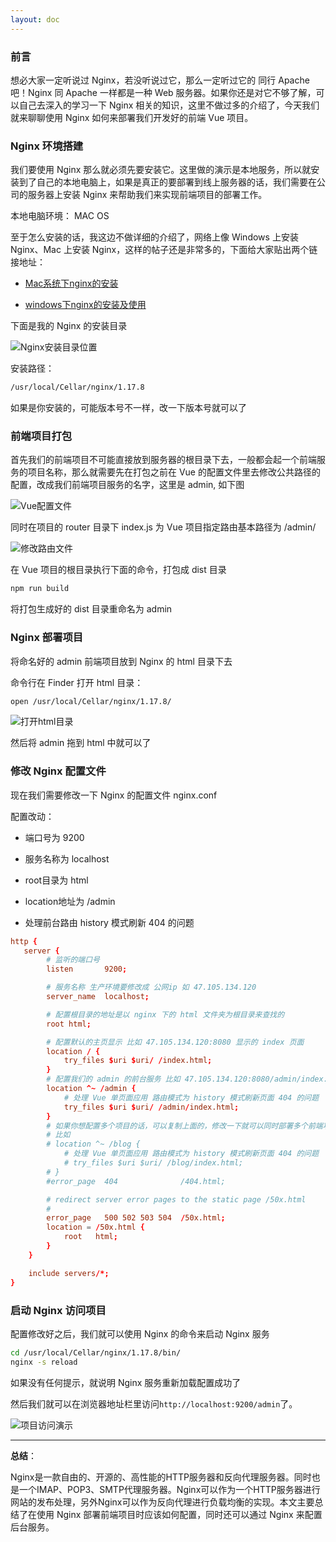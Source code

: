```yaml
---
layout: doc
---
```


### 前言

想必大家一定听说过 Nginx，若没听说过它，那么一定听过它的 同行 Apache 吧！Nginx 同 Apache 一样都是一种 Web 服务器。如果你还是对它不够了解，可以自己去深入的学习一下 Nginx 相关的知识，这里不做过多的介绍了，今天我们就来聊聊使用 Nginx 如何来部署我们开发好的前端 Vue 项目。

### Nginx 环境搭建

我们要使用 Nginx 那么就必须先要安装它。这里做的演示是本地服务，所以就安装到了自己的本地电脑上，如果是真正的要部署到线上服务器的话，我们需要在公司的服务器上安装 Nginx 来帮助我们来实现前端项目的部署工作。

本地电脑环境： MAC OS

至于怎么安装的话，我这边不做详细的介绍了，网络上像 Windows 上安装 Nginx、Mac 上安装 Nginx，这样的帖子还是非常多的，下面给大家贴出两个链接地址：

- [Mac系统下nginx的安装](https://www.jianshu.com/p/fae1c72e2b6e)

- [windows下nginx的安装及使用](https://www.cnblogs.com/jiangwangxiang/p/8481661.html)


下面是我的 Nginx 的安装目录

![Nginx安装目录位置](https://p1-jj.byteimg.com/tos-cn-i-t2oaga2asx/gold-user-assets/2020/3/19/170f1e14cadbe5fc~tplv-t2oaga2asx-image.image)

安装路径：

```bash
/usr/local/Cellar/nginx/1.17.8
```

如果是你安装的，可能版本号不一样，改一下版本号就可以了


### 前端项目打包

首先我们的前端项目不可能直接放到服务器的根目录下去，一般都会起一个前端服务的项目名称，那么就需要先在打包之前在 Vue 的配置文件里去修改公共路径的配置，改成我们前端项目服务的名字，这里是 admin, 如下图

![Vue配置文件](https://p1-jj.byteimg.com/tos-cn-i-t2oaga2asx/gold-user-assets/2020/3/19/170f1e14cac065a4~tplv-t2oaga2asx-image.image)

同时在项目的 router 目录下 index.js 为 Vue 项目指定路由基本路径为 /admin/

![修改路由文件](https://p1-jj.byteimg.com/tos-cn-i-t2oaga2asx/gold-user-assets/2020/3/19/170f1e14c5c4201d~tplv-t2oaga2asx-image.image)

在 Vue 项目的根目录执行下面的命令，打包成 dist 目录 

```bash
npm run build
```

将打包生成好的 dist 目录重命名为 admin


### Nginx 部署项目

将命名好的 admin 前端项目放到 Nginx 的 html 目录下去

命令行在 Finder 打开 html 目录：

```bash
open /usr/local/Cellar/nginx/1.17.8/
```

![打开html目录](https://p1-jj.byteimg.com/tos-cn-i-t2oaga2asx/gold-user-assets/2020/3/19/170f1e14c6fd9fc9~tplv-t2oaga2asx-image.image)

然后将 admin 拖到 html 中就可以了


### 修改 Nginx 配置文件

现在我们需要修改一下 Nginx 的配置文件 nginx.conf

配置改动：

- 端口号为   9200

- 服务名称为 localhost

- root目录为 html

- location地址为 /admin

- 处理前台路由 history 模式刷新 404 的问题

```conf
http {
   server {
        # 监听的端口号
        listen       9200;

        # 服务名称 生产环境要修改成 公网ip 如 47.105.134.120
        server_name  localhost;

        # 配置根目录的地址是以 nginx 下的 html 文件夹为根目录来查找的
        root html;

        # 配置默认的主页显示 比如 47.105.134.120:8080 显示的 index 页面
        location / {
            try_files $uri $uri/ /index.html;	    
        }
        # 配置我们的 admin 的前台服务 比如 47.105.134.120:8080/admin/index.html
        location ^~ /admin {
            # 处理 Vue 单页面应用 路由模式为 history 模式刷新页面 404 的问题
            try_files $uri $uri/ /admin/index.html;
        }
        # 如果你想配置多个项目的话，可以复制上面的，修改一下就可以同时部署多个前端项目了
        # 比如
        # location ^~ /blog {
            # 处理 Vue 单页面应用 路由模式为 history 模式刷新页面 404 的问题
            # try_files $uri $uri/ /blog/index.html;
        # }
        #error_page  404              /404.html;

        # redirect server error pages to the static page /50x.html
        #
        error_page   500 502 503 504  /50x.html;
        location = /50x.html {
            root   html;
        }
    }

    include servers/*;
}
```

### 启动 Nginx 访问项目

配置修改好之后，我们就可以使用 Nginx 的命令来启动 Nginx 服务

```bash
cd /usr/local/Cellar/nginx/1.17.8/bin/
nginx -s reload
```
如果没有任何提示，就说明 Nginx 服务重新加载配置成功了

然后我们就可以在浏览器地址栏里访问`http://localhost:9200/admin`了。

![项目访问演示](https://p1-jj.byteimg.com/tos-cn-i-t2oaga2asx/gold-user-assets/2020/3/19/170f1e14c7c726f0~tplv-t2oaga2asx-image.image)

---

**总结**：

Nginx是一款自由的、开源的、高性能的HTTP服务器和反向代理服务器。同时也是一个IMAP、POP3、SMTP代理服务器。Nginx可以作为一个HTTP服务器进行网站的发布处理，另外Nginx可以作为反向代理进行负载均衡的实现。本文主要总结了在使用 Nginx 部署前端项目时应该如何配置，同时还可以通过 Nginx 来配置后台服务。
